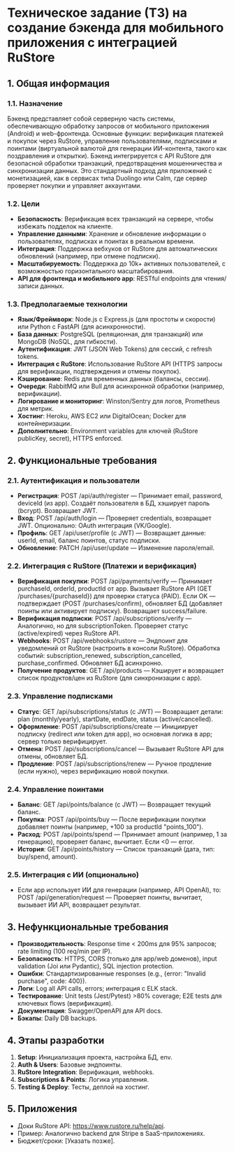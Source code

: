 # Техническое задание (ТЗ) на создание бэкенда для мобильного приложения с интеграцией RuStore

## 1. Общая информация
### 1.1. Назначение
Бэкенд представляет собой серверную часть системы, обеспечивающую обработку запросов от мобильного приложения (Android) и web-фронтенда. Основные функции: верификация платежей и покупок через RuStore, управление пользователями, подписками и поинтами (виртуальной валютой для генерации ИИ-контента, такого как поздравления и открытки). Бэкенд интегрируется с API RuStore для безопасной обработки транзакций, предотвращения мошенничества и синхронизации данных. Это стандартный подход для приложений с монетизацией, как в сервисах типа Duolingo или Calm, где сервер проверяет покупки и управляет аккаунтами.

### 1.2. Цели
- **Безопасность**: Верификация всех транзакций на сервере, чтобы избежать подделок на клиенте.
- **Управление данными**: Хранение и обновление информации о пользователях, подписках и поинтах в реальном времени.
- **Интеграция**: Поддержка вебхуков от RuStore для автоматических обновлений (например, при отмене подписки).
- **Масштабируемость**: Поддержка до 10k+ активных пользователей, с возможностью горизонтального масштабирования.
- **API для фронтенда и мобильного app**: RESTful endpoints для чтения/записи данных.

### 1.3. Предполагаемые технологии
- **Язык/Фреймворк**: Node.js с Express.js (для простоты и скорости) или Python с FastAPI (для асинхронности).
- **База данных**: PostgreSQL (реляционная, для транзакций) или MongoDB (NoSQL, для гибкости).
- **Аутентификация**: JWT (JSON Web Tokens) для сессий, с refresh tokens.
- **Интеграция с RuStore**: Использование RuStore API (HTTPS запросы для верификации, подтверждения и отмены покупок).
- **Кэширование**: Redis для временных данных (балансы, сессии).
- **Очереди**: RabbitMQ или Bull для асинхронной обработки (например, верификации).
- **Логирование и мониторинг**: Winston/Sentry для логов, Prometheus для метрик.
- **Хостинг**: Heroku, AWS EC2 или DigitalOcean; Docker для контейнеризации.
- **Дополнительно**: Environment variables для ключей (RuStore publicKey, secret), HTTPS enforced.

## 2. Функциональные требования
### 2.1. Аутентификация и пользователи
- **Регистрация**: POST /api/auth/register — Принимает email, password, deviceId (из app). Создаёт пользователя в БД, хэширует пароль (bcrypt). Возвращает JWT.
- **Вход**: POST /api/auth/login — Проверяет credentials, возвращает JWT. Опционально: OAuth интеграция (VK/Google).
- **Профиль**: GET /api/user/profile (с JWT) — Возвращает данные: userId, email, баланс поинтов, статус подписки.
- **Обновление**: PATCH /api/user/update — Изменение пароля/email.

### 2.2. Интеграция с RuStore (Платежи и верификация)
- **Верификация покупки**: POST /api/payments/verify — Принимает purchaseId, orderId, productId от app. Вызывает RuStore API (GET /purchases/{purchaseId}) для проверки статуса (PAID). Если OK — подтверждает (POST /purchases/confirm), обновляет БД (добавляет поинты или активирует подписку). Возвращает success/failure.
- **Верификация подписки**: POST /api/subscriptions/verify — Аналогично, но для subscriptionToken. Проверяет статус (active/expired) через RuStore API.
- **Webhooks**: POST /api/webhooks/rustore — Эндпоинт для уведомлений от RuStore (настроить в консоли RuStore). Обработка событий: subscription_renewed, subscription_cancelled, purchase_confirmed. Обновляет БД асинхронно.
- **Получение продуктов**: GET /api/products — Кэширует и возвращает список продуктов/цен из RuStore (для синхронизации с app).

### 2.3. Управление подписками
- **Статус**: GET /api/subscriptions/status (с JWT) — Возвращает детали: plan (monthly/yearly), startDate, endDate, status (active/cancelled).
- **Оформление**: POST /api/subscriptions/create — Инициирует подписку (redirect или token для app), но основная логика в app; сервер только верифицирует.
- **Отмена**: POST /api/subscriptions/cancel — Вызывает RuStore API для отмены, обновляет БД.
- **Продление**: POST /api/subscriptions/renew — Ручное продление (если нужно), через верификацию новой покупки.

### 2.4. Управление поинтами
- **Баланс**: GET /api/points/balance (с JWT) — Возвращает текущий баланс.
- **Покупка**: POST /api/points/buy — После верификации покупки добавляет поинты (например, +100 за productId "points_100").
- **Расход**: POST /api/points/spend — Принимает amount (например, 1 за генерацию), проверяет баланс, вычитает. Если <0 — error.
- **История**: GET /api/points/history — Список транзакций (дата, тип: buy/spend, amount).

### 2.5. Интеграция с ИИ (опционально)
- Если app использует ИИ для генерации (например, API OpenAI), то: POST /api/generation/request — Проверяет поинты, вычитает, вызывает ИИ API, возвращает результат.

## 3. Нефункциональные требования
- **Производительность**: Response time < 200ms для 95% запросов; rate limiting (100 req/min per IP).
- **Безопасность**: HTTPS, CORS (только для app/web доменов), input validation (Joi или Pydantic), SQL injection protection.
- **Ошибки**: Стандартизированные responses (e.g., {error: "Invalid purchase", code: 400}).
- **Логи**: Log all API calls, errors; интеграция с ELK stack.
- **Тестирование**: Unit tests (Jest/Pytest) >80% coverage; E2E tests для ключевых flows (верификация).
- **Документация**: Swagger/OpenAPI для API docs.
- **Бэкапы**: Daily DB backups.

## 4. Этапы разработки
1. **Setup**: Инициализация проекта, настройка БД, env.
2. **Auth & Users**: Базовые эндпоинты.
3. **RuStore Integration**: Верификация, webhooks.
4. **Subscriptions & Points**: Логика управления.
5. **Testing & Deploy**: Тесты, деплой на хостинг.

## 5. Приложения
- Доки RuStore API: https://www.rustore.ru/help/api.
- Пример: Аналогично backend для Stripe в SaaS-приложениях.
- Бюджет/сроки: [Указать позже].